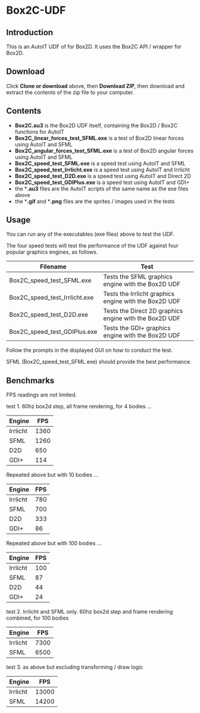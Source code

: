 # Box2C-UDF

## Introduction

This is an AutoIT UDF of for Box2D.  It uses the Box2C API / wrapper for Box2D.


## Download

Click **Clone or download** above, then **Download ZIP**, then download and extract the contents of the zip file to your computer.

## Contents

- **Box2C.au3** is the Box2D UDF itself, containing the Box2D / Box2C functions for AutoIT
- **Box2C_linear_forces_test_SFML.exe** is a test of Box2D linear forces using AutoIT and SFML
- **Box2C_angular_forces_test_SFML.exe** is a test of Box2D angular forces using AutoIT and SFML
- **Box2C_speed_test_SFML.exe** is a speed test using AutoIT and SFML
- **Box2C_speed_test_Irrlicht.exe** is a speed test using AutoIT and Irrlicht
- **Box2C_speed_test_D2D.exe** is a speed test using AutoIT and Direct 2D
- **Box2C_speed_test_GDIPlus.exe** is a speed test using AutoIT and GDI+
- the ***.au3** files are the AutoIT scripts of the same name as the exe files above
- the ***.gif** and ***.png** files are the sprites / images used in the tests

## Usage

You can run any of the executables (exe files) above to test the UDF.

The four speed tests will test the performance of the UDF against four popular graphics engines, as follows.

Filename | Test
-------- | ----
Box2C_speed_test_SFML.exe | Tests the SFML graphics engine with the Box2D UDF
Box2C_speed_test_Irrlicht.exe | Tests the Irrlicht graphics engine with the Box2D UDF
Box2C_speed_test_D2D.exe | Tests the Direct 2D graphics engine with the Box2D UDF
Box2C_speed_test_GDIPlus.exe | Tests the GDI+ graphics engine with the Box2D UDF

Follow the prompts in the displayed GUI on how to conduct the test.

SFML (Box2C_speed_test_SFML.exe) should provide the best performance.

## Benchmarks

FPS readings are not limited.

test 1. 60hz box2d step, all frame rendering, for 4 bodies ...

Engine | FPS
------ | ---
Irrlicht | 1360
SFML | 1260
D2D | 650
GDI+ | 114

Repeated above but with 10 bodies ...

Engine | FPS
------ | ---
Irrlicht | 780
SFML | 700
D2D | 333
GDI+ | 86

Repeated above but with 100 bodies ...

Engine | FPS
------ | ---
Irrlicht | 100
SFML | 87
D2D | 44
GDI+ | 24

test 2. Irrlicht and SFML only. 60hz box2d step and frame rendering combined, for 100 bodies

Engine | FPS
------ | ---
Irrlicht | 7300
SFML | 6500

test 3. as above but excluding transforming / draw logic

Engine | FPS
------ | ---
Irrlicht | 13000
SFML | 14200

